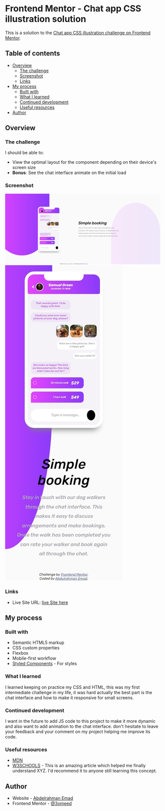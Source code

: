 # Frontend Mentor - Chat app CSS illustration solution

This is a solution to the [Chat app CSS illustration challenge on Frontend Mentor](https://www.frontendmentor.io/challenges/chat-app-css-illustration-O5auMkFqY).

## Table of contents

- [Overview](#overview)
  - [The challenge](#the-challenge)
  - [Screenshot](#screenshot)
  - [Links](#links)
- [My process](#my-process)
  - [Built with](#built-with)
  - [What I learned](#what-i-learned)
  - [Continued development](#continued-development)
  - [Useful resources](#useful-resources)
- [Author](#author)

## Overview

### The challenge

I should be able to:

- View the optimal layout for the component depending on their device's screen size
- **Bonus**: See the chat interface animate on the initial load

### Screenshot

![](./images/desktop-screenshot.jpeg)
![](./images/mobile-screenshot.jpeg)

### Links

- Live Site URL: [live Site here](https://3omeed.github.io/chat-app-illustration-master/)

## My process

### Built with

- Semantic HTML5 markup
- CSS custom properties
- Flexbox
- Mobile-first workflow
- [Styled Components](https://styled-components.com/) - For styles

### What I learned

I learned keeping on practice my CSS and HTML, this was my first intermediate challenge in my life, it was hard actually
the best part is the chat interface and how to make it responsive for small screens.

### Continued development

I want in the future to add JS code to this project to make it more dynamic and also want to add animation to the chat interface.
don't hesitate to leave your feedback and your comment on my project helping me improve its code.

### Useful resources

- [MDN](https://developer.mozilla.org/en-US/)
- [W3SCHOOLS](https://www.w3schools.com/) - This is an amazing article which helped me finally understand XYZ. I'd recommend it to anyone still learning this concept.

## Author

- Website - [Abdelrahman Emad](https://www.linkedin.com/in/abdelrahman-emad-57bb10237/)
- Frontend Mentor - [@3omeed](https://www.frontendmentor.io/profile/3omeed)

